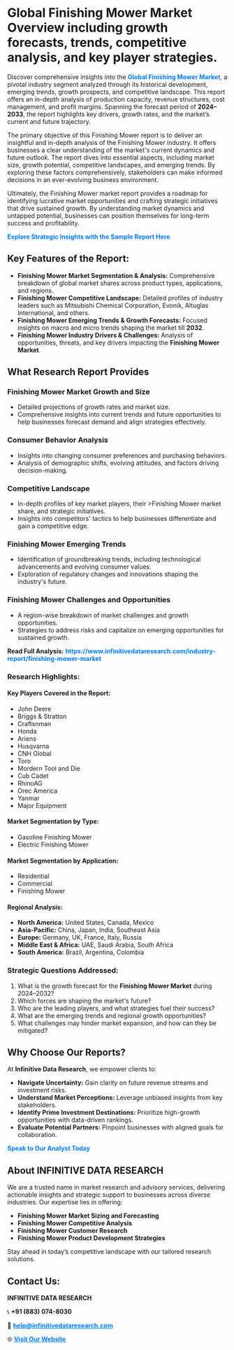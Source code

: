 <h1>Global Finishing Mower Market Overview including growth forecasts, trends, competitive analysis, and key player strategies.</h1>
<p>
Discover comprehensive insights into the 
<a href="https://www.infinitivedataresearch.com/industry-report/finishing-mower-market" rel="dofollow" style="color: #007BFF; text-decoration: none;"><strong>Global Finishing Mower Market</strong></a>, a pivotal industry segment analyzed through its historical development, emerging trends, growth prospects, and competitive landscape. This report offers an in-depth analysis of production capacity, revenue structures, cost management, and profit margins. Spanning the forecast period of <strong>2024–2033</strong>, the report highlights key drivers, growth rates, and the market’s current and future trajectory.
</p>
<p>
The primary objective of this Finishing Mower report is to deliver an insightful and in-depth analysis of the Finishing Mower industry. It offers businesses a clear understanding of the market's current dynamics and future outlook. The report dives into essential aspects, including market size, growth potential, competitive landscapes, and emerging trends. By exploring these factors comprehensively, stakeholders can make informed decisions in an ever-evolving business environment.
</p>
<p>
Ultimately, the Finishing Mower market report provides a roadmap for identifying lucrative market opportunities and crafting strategic initiatives that drive sustained growth. By understanding market dynamics and untapped potential, businesses can position themselves for long-term success and profitability.
</p>
<p>
<a href="https://www.infinitivedataresearch.com/request-sample/reportId=111818" style="color: #007BFF; text-decoration: none;"><strong>Explore Strategic Insights with the Sample Report Here</strong></a>
</p>

<h2>Key Features of the Report:</h2>
<ul>
<li><strong>Finishing Mower Market Segmentation & Analysis:</strong> Comprehensive breakdown of global market shares across product types, applications, and regions.</li>
<li><strong>Finishing Mower Competitive Landscape:</strong> Detailed profiles of industry leaders such as Mitsubishi Chemical Corporation, Evonik, Altuglas International, and others.</li>
<li><strong>Finishing Mower Emerging Trends & Growth Forecasts:</strong> Focused insights on macro and micro trends shaping the market till <strong>2032</strong>.</li>
<li><strong>Finishing Mower Industry Drivers & Challenges:</strong> Analysis of opportunities, threats, and key drivers impacting the <strong>Finishing Mower Market</strong>.</li>
</ul>

<h2>What Research Report Provides</h2>
<h3>Finishing Mower Market Growth and Size</h3>
<ul>
<li>Detailed projections of growth rates and market size.</li>
<li>Comprehensive insights into current trends and future opportunities to help businesses forecast demand and align strategies effectively.</li>
</ul>

<h3>Consumer Behavior Analysis</h3>
<ul>
<li>Insights into changing consumer preferences and purchasing behaviors.</li>
<li>Analysis of demographic shifts, evolving attitudes, and factors driving decision-making.</li>
</ul>

<h3>Competitive Landscape</h3>
<ul>
<li>In-depth profiles of key market players, their >Finishing Mower market share, and strategic initiatives.</li>
<li>Insights into competitors' tactics to help businesses differentiate and gain a competitive edge.</li>
</ul>

<h3>Finishing Mower Emerging Trends</h3>
<ul>
<li>Identification of groundbreaking trends, including technological advancements and evolving consumer values.</li>
<li>Exploration of regulatory changes and innovations shaping the industry's future.</li>
</ul>

<h3>Finishing Mower Challenges and Opportunities</h3>
<ul>
<li>A region-wise breakdown of market challenges and growth opportunities.</li>
<li>Strategies to address risks and capitalize on emerging opportunities for sustained growth.</li>
</ul>
<p><strong>Read Full Analysis:</strong> <a href="https://www.infinitivedataresearch.com/industry-report/finishing-mower-market" rel="dofollow" style="color: #007BFF; text-decoration: none;"><strong>https://www.infinitivedataresearch.com/industry-report/finishing-mower-market</strong></a></p>
<h3>Research Highlights:</h3>
<h4>Key Players Covered in the Report:</h4>
<ul><li>John Deere</li><li>Briggs &amp; Stratton</li><li>Craftsnman</li><li>Honda</li><li>Ariens</li><li>Husqvarna</li><li>CNH Global</li><li>Toro</li><li>Mordern Tool and Die</li><li>Cub Cadet</li><li>RhinoAG</li><li>Orec America</li><li>Yanmar</li><li>Major Equipment</li></ul>
<h4>Market Segmentation by Type:</h4>
<ul><li>Gasoline Finishing Mower</li><li>Electric Finishing Mower</li></ul>
<h4>Market Segmentation by Application:</h4>
<ul><li>Residential</li><li>Commercial</li><li>Finishing Mower</li></ul>

<h4>Regional Analysis:</h4>
<ul>
<li><strong>North America:</strong> United States, Canada, Mexico</li>
<li><strong>Asia-Pacific:</strong> China, Japan, India, Southeast Asia</li>
<li><strong>Europe:</strong> Germany, UK, France, Italy, Russia</li>
<li><strong>Middle East & Africa:</strong> UAE, Saudi Arabia, South Africa</li>
<li><strong>South America:</strong> Brazil, Argentina, Colombia</li>
</ul>

<h3>Strategic Questions Addressed:</h3>
<ol>
<li>What is the growth forecast for the <strong>Finishing Mower Market</strong> during 2024–2032?</li>
<li>Which forces are shaping the market's future?</li>
<li>Who are the leading players, and what strategies fuel their success?</li>
<li>What are the emerging trends and regional growth opportunities?</li>
<li>What challenges may hinder market expansion, and how can they be mitigated?</li>
</ol>

<h2>Why Choose Our Reports?</h2>
<p>At <strong>Infinitive Data Research</strong>, we empower clients to:</p>
<ul>
<li><strong>Navigate Uncertainty:</strong> Gain clarity on future revenue streams and investment risks.</li>
<li><strong>Understand Market Perceptions:</strong> Leverage unbiased insights from key stakeholders.</li>
<li><strong>Identify Prime Investment Destinations:</strong> Prioritize high-growth opportunities with data-driven rankings.</li>
<li><strong>Evaluate Potential Partners:</strong> Pinpoint businesses with aligned goals for collaboration.</li>
</ul>
<p><a href="https://www.infinitivedataresearch.com/industry-report/finishing-mower-market" rel="dofollow" style="color: #007BFF; text-decoration: none;"><strong>Speak to Our Analyst Today</strong></a></p>

<h2>About INFINITIVE DATA RESEARCH</h2>
<p>We are a trusted name in market research and advisory services, delivering actionable insights and strategic support to businesses across diverse industries. Our expertise lies in offering:</p>
<ul>
<li><strong>Finishing Mower Market Sizing and Forecasting</strong></li>
<li><strong>Finishing Mower Competitive Analysis</strong></li>
<li><strong>Finishing Mower Customer Research</strong></li>
<li><strong>Finishing Mower Product Development Strategies</strong></li>
</ul>
<p>Stay ahead in today’s competitive landscape with our tailored research solutions.</p>

<h2>Contact Us:</h2>
<p><strong>INFINITIVE DATA RESEARCH</strong></p>
<p>📞 <strong>+91 (883) 074-8030</strong></p>
<p>📧 <strong><a href="mailto:help@infinitivedataresearch.com" style="color: #007BFF;">help@infinitivedataresearch.com</a></strong></p>
<p>🌐 <strong><a href="https://www.infinitivedataresearch.com" rel="dofollow" style="color: #007BFF;">Visit Our Website</a></strong></p>